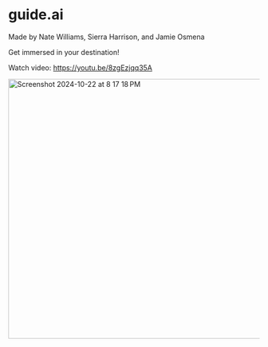 # guide.ai
Made by Nate Williams, Sierra Harrison, and Jamie Osmena

Get immersed in your destination!

Watch video: https://youtu.be/8zgEzjqq35A

<img width="521" alt="Screenshot 2024-10-22 at 8 17 18 PM" src="https://github.com/user-attachments/assets/56d1c2ee-098e-4624-b93c-efde6075a66c">



